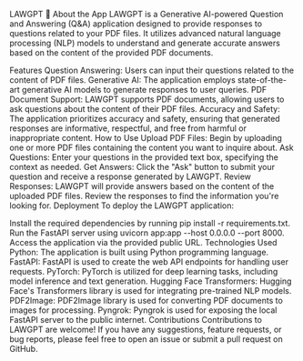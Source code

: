LAWGPT 📄
About the App
LAWGPT is a Generative AI-powered Question and Answering (Q&A) application designed to provide responses to questions related to your PDF files. It utilizes advanced natural language processing (NLP) models to understand and generate accurate answers based on the content of the provided PDF documents.

Features
Question Answering: Users can input their questions related to the content of PDF files.
Generative AI: The application employs state-of-the-art generative AI models to generate responses to user queries.
PDF Document Support: LAWGPT supports PDF documents, allowing users to ask questions about the content of their PDF files.
Accuracy and Safety: The application prioritizes accuracy and safety, ensuring that generated responses are informative, respectful, and free from harmful or inappropriate content.
How to Use
Upload PDF Files: Begin by uploading one or more PDF files containing the content you want to inquire about.
Ask Questions: Enter your questions in the provided text box, specifying the context as needed.
Get Answers: Click the "Ask" button to submit your question and receive a response generated by LAWGPT.
Review Responses: LAWGPT will provide answers based on the content of the uploaded PDF files. Review the responses to find the information you're looking for.
Deployment
To deploy the LAWGPT application:

Install the required dependencies by running pip install -r requirements.txt.
Run the FastAPI server using uvicorn app:app --host 0.0.0.0 --port 8000.
Access the application via the provided public URL.
Technologies Used
Python: The application is built using Python programming language.
FastAPI: FastAPI is used to create the web API endpoints for handling user requests.
PyTorch: PyTorch is utilized for deep learning tasks, including model inference and text generation.
Hugging Face Transformers: Hugging Face's Transformers library is used for integrating pre-trained NLP models.
PDF2Image: PDF2Image library is used for converting PDF documents to images for processing.
Pyngrok: Pyngrok is used for exposing the local FastAPI server to the public internet.
Contributions
Contributions to LAWGPT are welcome! If you have any suggestions, feature requests, or bug reports, please feel free to open an issue or submit a pull request on GitHub.
